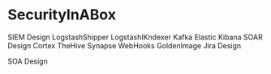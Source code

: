 # SecurityInABox

SIEM
	Design
	LogstashShipper
	LogstashIKndexer
	Kafka
	Elastic
	Kibana
SOAR
	Design
	Cortex
	TheHive
	Synapse
	WebHooks
GoldenImage
Jira
	Design

SOA
	Design
	

